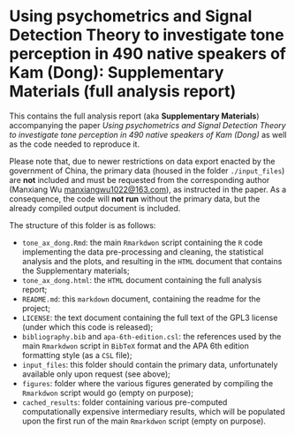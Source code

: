 # Using psychometrics and Signal Detection Theory to investigate tone perception in 490 native speakers of Kam (Dong): Supplementary Materials (full analysis report)

This contains the full analysis report (aka **Supplementary Materials**) accompanying the paper *Using psychometrics and Signal Detection Theory to investigate tone perception in 490 native speakers of Kam (Dong)* as well as the code needed to reproduce it.

Please note that, due to newer restrictions on data export enacted by the government of China, the primary data (housed in the folder `./input_files`) are **not** included and must be requested from the corresponding author (Manxiang Wu <manxiangwu1022@163.com>), as instructed in the paper.
As a consequence, the code will **not run** without the primary data, but the already compiled output document is included.

The structure of this folder is as follows:

  - `tone_ax_dong.Rmd`: the main `Rmarkdwon` script containing the `R` code implementing the data pre-processing and cleaning, the statistical analysis and the plots, and resulting in the `HTML` document that contains the Supplementary materials;
  - `tone_ax_dong.html`: the `HTML` document containing the full analysis report;
  - `README.md`: this `markdown` document, containing the readme for the project;
  - `LICENSE`: the text document containing the full text of the GPL3 license (under which this code is released);
  - `bibliography.bib` and `apa-6th-edition.csl`: the references used by the main `Rmarkdwon` script in `BibTeX` format and the APA 6th edition formatting style (as a `CSL` file);
  - `input_files`: this folder should contain the primary data, unfortunately available only upon request (see above);
  - `figures`: folder where the various figures generated by compiling the `Rmarkdwon` script would go (empty on purpose);
  - `cached_results`: folder containing various pre-computed computationally expensive intermediary results, which will be populated upon the first run of the main `Rmarkdwon` script (empty on purpose).



 

